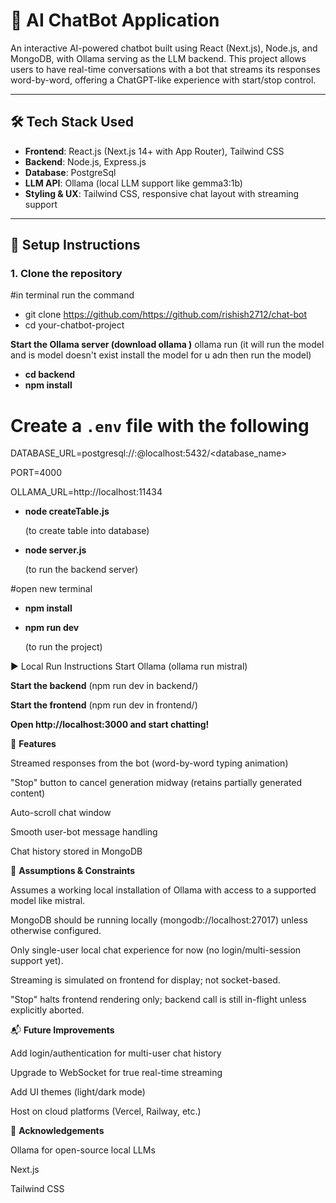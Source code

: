 # 💬 AI ChatBot Application

An interactive AI-powered chatbot built using React (Next.js), Node.js, and MongoDB, with Ollama serving as the LLM backend. This project allows users to have real-time conversations with a bot that streams its responses word-by-word, offering a ChatGPT-like experience with start/stop control.

---

## 🛠️ Tech Stack Used

- **Frontend**: React.js (Next.js 14+ with App Router), Tailwind CSS
- **Backend**: Node.js, Express.js
- **Database**: PostgreSql
- **LLM API**: Ollama (local LLM support like gemma3:1b)
- **Styling & UX**: Tailwind CSS, responsive chat layout with streaming support

---

## 🧰 Setup Instructions

### 1. Clone the repository
#in terminal run the command
- git clone https://github.com/https://github.com/rishish2712/chat-bot
- cd your-chatbot-project


**Start the Ollama server (download ollama )**
ollama run <modelname> (it will run the model and is model doesn't exist install the model for u adn then run the model)


- **cd backend**
- **npm install**

# Create a `.env` file with the following
DATABASE_URL=postgresql://<username>:<password>@localhost:5432/<database_name>

PORT=4000

OLLAMA_URL=http://localhost:11434

- **node createTable.js**

  (to create table into database)
- **node server.js**

  (to run the backend server)

#open new terminal 
- **npm install**
- **npm run dev**

  (to run the project)
  

▶️ Local Run Instructions
Start Ollama (ollama run mistral)

**Start the backend** (npm run dev in backend/)

**Start the frontend** (npm run dev in frontend/)

**Open http://localhost:3000 and start chatting!**

📌 **Features**

Streamed responses from the bot (word-by-word typing animation)

"Stop" button to cancel generation midway (retains partially generated content)

Auto-scroll chat window

Smooth user-bot message handling

Chat history stored in MongoDB

📎 **Assumptions & Constraints**

Assumes a working local installation of Ollama with access to a supported model like mistral.

MongoDB should be running locally (mongodb://localhost:27017) unless otherwise configured.

Only single-user local chat experience for now (no login/multi-session support yet).

Streaming is simulated on frontend for display; not socket-based.

"Stop" halts frontend rendering only; backend call is still in-flight unless explicitly aborted.

📬 **Future Improvements**

Add login/authentication for multi-user chat history

Upgrade to WebSocket for true real-time streaming

Add UI themes (light/dark mode)

Host on cloud platforms (Vercel, Railway, etc.)

🙏 **Acknowledgements**

Ollama for open-source local LLMs

Next.js

Tailwind CSS
